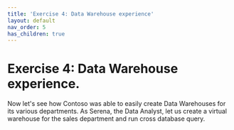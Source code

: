 ```yaml
---
title: 'Exercise 4: Data Warehouse experience'
layout: default
nav_order: 5
has_children: true
---
```


# Exercise 4: Data Warehouse experience.

Now let's see how Contoso was able to easily create Data Warehouses for its various departments. As Serena, the Data Analyst, let us create a virtual warehouse for the sales department and run cross database query.
